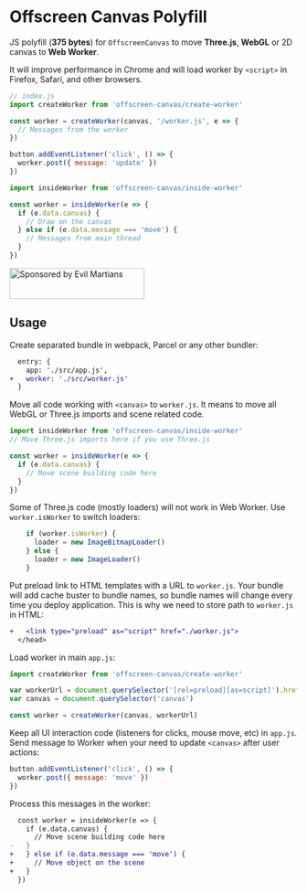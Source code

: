 # Offscreen Canvas Polyfill

JS polyfill (**375 bytes**) for `OffscreenCanvas` to move **Three.js**,
**WebGL** or 2D canvas to **Web Worker**.

It will improve performance in Chrome and will load worker by `<script>`
in Firefox, Safari, and other browsers.

```js
// index.js
import createWorker from 'offscreen-canvas/create-worker'

const worker = createWorker(canvas, '/worker.js', e => {
  // Messages from the worker
})

button.addEventListener('click', () => {
  worker.post({ message: 'update' })
})
```

```js
import insideWorker from 'offscreen-canvas/inside-worker'

const worker = insideWorker(e => {
  if (e.data.canvas) {
    // Draw on the canvas
  } else if (e.data.message === 'move') {
    // Messages from main thread
  }
})
```

<a href="https://evilmartians.com/?utm_source=offscreen-canvas">
  <img src="https://evilmartians.com/badges/sponsored-by-evil-martians.svg"
       alt="Sponsored by Evil Martians" width="236" height="54">
</a>

## Usage

Create separated bundle in webpack, Parcel or any other bundler:

```diff js
  entry: {
    app: './src/app.js',
+   worker: './src/worker.js'
  }
```

Move all code working with `<canvas>` to `worker.js`. It means to move all WebGL
or Three.js imports and scene related code.

```js
import insideWorker from 'offscreen-canvas/inside-worker'
// Move Three.js imports here if you use Three.js

const worker = insideWorker(e => {
  if (e.data.canvas) {
    // Move scene building code here
  }
})
```

Some of Three.js code (mostly loaders) will not work in Web Worker.
Use `worker.isWorker` to switch loaders:

```js
    if (worker.isWorker) {
      loader = new ImageBitmapLoader()
    } else {
      loader = new ImageLoader()
    }
```

Put preload link to HTML templates with a URL to `worker.js`.
Your bundle will add cache buster to bundle names, so bundle names will
change every time you deploy application. This is why we need to store
path to `worker.js` in HTML:

```diff html
+   <link type="preload" as="script" href="./worker.js">
  </head>
```

Load worker in main `app.js`:

```js
import createWorker from 'offscreen-canvas/create-worker'

var workerUrl = document.querySelector('[rel=preload][as=script]').href
var canvas = document.querySelector('canvas')

const worker = createWorker(canvas, workerUrl)
```

Keep all UI interaction code (listeners for clicks, mouse move, etc)
in `app.js`. Send message to Worker when your need to update `<canvas>`
after user actions:

```js
button.addEventListener('click', () => {
  worker.post({ message: 'move' })
})
```

Process this messages in the worker:

```diff js
  const worker = insideWorker(e => {
    if (e.data.canvas) {
      // Move scene building code here
-   }
+   } else if (e.data.message === 'move') {
+     // Move object on the scene
+   }
  })
```
